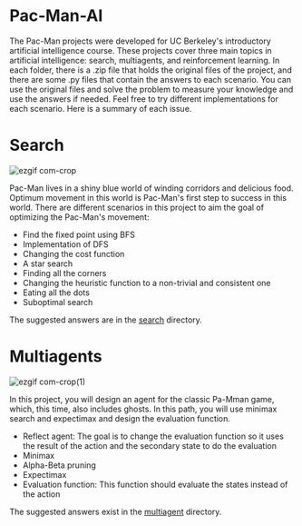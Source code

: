 # Pac-Man-AI
The Pac-Man projects were developed for UC Berkeley's introductory artificial intelligence course. These projects cover three main topics in artificial intelligence: search, multiagents, and reinforcement learning. In each folder, there is a .zip file that holds the original files of the project, and there are some .py files that contain the answers to each scenario. You can use the original files and solve the problem to measure your knowledge and use the answers if needed. Feel free to try different implementations for each scenario. Here is a summary of each issue.

# Search
![ezgif com-crop](https://github.com/Mohadeseh-Atyabi/Pac-Man-AI/assets/72689599/be3c5a14-589c-4ae2-8141-ea24cfda4126)


Pac-Man lives in a shiny blue world of winding corridors and delicious food. Optimum movement in this world is Pac-Man's first step to success in this world. There are different scenarios in this project to aim the goal of optimizing the Pac-Man's movement:
- Find the fixed point using BFS
- Implementation of DFS
- Changing the cost function
- A star search
- Finding all the corners
- Changing the heuristic function to a non-trivial and consistent one
- Eating all the dots
- Suboptimal search

The suggested answers are in the [search](https://github.com/Mohadeseh-Atyabi/Pac-Man-AI/tree/main/search) directory.

# Multiagents
![ezgif com-crop(1)](https://github.com/Mohadeseh-Atyabi/Pac-Man-AI/assets/72689599/922223ce-d603-488d-8e8c-39018ad1cead)


In this project, you will design an agent for the classic Pa-Mman game, which, this time, also includes ghosts. In this path, you will use minimax search and expectimax and design the evaluation function.
- Reflect agent: The goal is to change the evaluation function so it uses the result of the action and the secondary state to do the evaluation
- Minimax
- Alpha-Beta pruning
- Expectimax
- Evaluation function: This function should evaluate the states instead of the action

The suggested answers exist in the [multiagent](https://github.com/Mohadeseh-Atyabi/Pac-Man-AI/tree/main/multiagents) directory.
